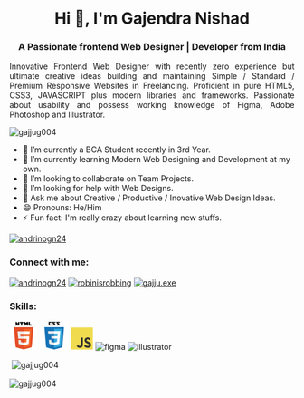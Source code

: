 <h1 align="center">Hi 👋, I'm Gajendra Nishad</h1>
<h3 align="center">A Passionate frontend Web Designer | Developer from India</h3>
<p align="justify">Innovative Frontend Web Designer with recently zero experience but ultimate creative ideas building and maintaining Simple / Standard / Premium Responsive Websites in Freelancing. Proficient in pure HTML5, CSS3, JAVASCRIPT plus modern libraries and frameworks. Passionate about usability and possess working knowledge of Figma, Adobe Photoshop and Illustrator.</p>
<p align="left"> <img src="https://komarev.com/ghpvc/?username=gajjug004&label=Profile%20views&color=0e75b6&style=flat" alt="gajjug004" /> </p>

- 🔭 I’m currently a BCA Student recently in 3rd Year.
- 🌱 I’m currently learning Modern Web Designing and Development at my own.
- 👯 I’m looking to collaborate on Team Projects.
- 🤔 I’m looking for help with Web Designs.
- 💬 Ask me about Creative / Productive / Inovative Web Design Ideas.
- 😄 Pronouns: He/Him
- ⚡ Fun fact: I'm really crazy about learning new stuffs.

<p align="left"> <a href="https://twitter.com/andrinogn24" target="blank"><img src="https://img.shields.io/twitter/follow/andrinogn24?logo=twitter&style=for-the-badge" alt="andrinogn24" /></a> </p>

<h3 align="left">Connect with me:</h3>
<p align="left">
<a href="https://twitter.com/andrinogn24" target="blank"><img align="center" src="https://raw.githubusercontent.com/rahuldkjain/github-profile-readme-generator/master/src/images/icons/Social/twitter.svg" alt="andrinogn24" height="30" width="40" /></a>
<a href="https://linkedin.com/in/robinisrobbing" target="blank"><img align="center" src="https://raw.githubusercontent.com/rahuldkjain/github-profile-readme-generator/master/src/images/icons/Social/linked-in-alt.svg" alt="robinisrobbing" height="30" width="40" /></a>
<a href="https://instagram.com/gajju.exe" target="blank"><img align="center" src="https://raw.githubusercontent.com/rahuldkjain/github-profile-readme-generator/master/src/images/icons/Social/instagram.svg" alt="gajju.exe" height="30" width="40" /></a>
</p>

<h3 align="left">Skills:</h3>
<p align="left">
  <img src="https://raw.githubusercontent.com/devicons/devicon/master/icons/html5/html5-original-wordmark.svg" alt="html5" width="50" height="50"/>
  <img src="https://raw.githubusercontent.com/devicons/devicon/master/icons/css3/css3-original-wordmark.svg" alt="css3" width="50" height="50"/>
  <img src="https://raw.githubusercontent.com/devicons/devicon/master/icons/javascript/javascript-original.svg" alt="javascript" width="40" height="40"/>
  <img src="https://www.vectorlogo.zone/logos/figma/figma-icon.svg" alt="figma" width="40" height="40"/>
  <img src="https://www.vectorlogo.zone/logos/adobe_illustrator/adobe_illustrator-icon.svg" alt="illustrator" width="40" height="40"/>
</p>
  

<p>&nbsp;<img align="center" src="https://github-readme-stats.vercel.app/api?username=gajjug004&show_icons=true&locale=en" alt="gajjug004" /></p>

<p><img align="center" src="https://github-readme-streak-stats.herokuapp.com/?user=gajjug004&" alt="gajjug004" /></p>

